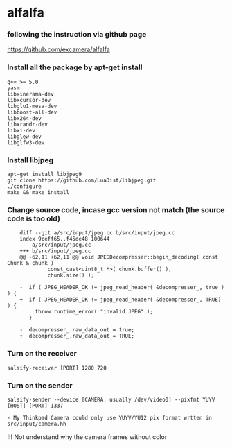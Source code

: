 # alfalfa

### following the instruction via github page

https://github.com/excamera/alfalfa

### Install all the package by apt-get install


    g++ >= 5.0
    yasm
    libxinerama-dev
    libxcursor-dev
    libglu1-mesa-dev
    libboost-all-dev
    libx264-dev
    libxrandr-dev
    libxi-dev
    libglew-dev
    libglfw3-dev


### Install libjpeg

    apt-get install libjpeg9
    git clone https://github.com/LuaDist/libjpeg.git
    ./configure
    make && make install

### Change source code, incase gcc version not match (the source code is too old)

```
	diff --git a/src/input/jpeg.cc b/src/input/jpeg.cc
	index 9ceff65..f45de48 100644
	--- a/src/input/jpeg.cc
	+++ b/src/input/jpeg.cc
	@@ -62,11 +62,11 @@ void JPEGDecompresser::begin_decoding( const Chunk & chunk )
			 const_cast<uint8_t *>( chunk.buffer() ),
			 chunk.size() );
	 
	-  if ( JPEG_HEADER_OK != jpeg_read_header( &decompresser_, true ) ) {
	+  if ( JPEG_HEADER_OK != jpeg_read_header( &decompresser_, TRUE) ) {
	     throw runtime_error( "invalid JPEG" );
	   }
	 
	-  decompresser_.raw_data_out = true;
	+  decompresser_.raw_data_out = TRUE;
```

### Turn on the receiver

	salsify-receiver [PORT] 1280 720

### Turn on the sender

	salsify-sender --device [CAMERA, usually /dev/video0] --pixfmt YUYV [HOST] [PORT] 1337

	- My Thinkpad Camera could only use YUYV/YU12 pix format wrtten in src/input/camera.hh


!!! Not understand why the camera frames without color
